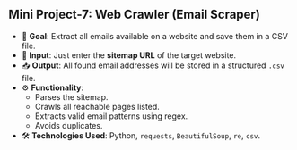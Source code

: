 ## Mini Project-7: Web Crawler (Email Scraper)

- 📌 **Goal**: Extract all emails available on a website and save them in a CSV file.
- 🔗 **Input**: Just enter the **sitemap URL** of the target website.
- 📥 **Output**: All found email addresses will be stored in a structured `.csv` file.
- ⚙️ **Functionality**:
  - Parses the sitemap.
  - Crawls all reachable pages listed.
  - Extracts valid email patterns using regex.
  - Avoids duplicates.
- 🛠️ **Technologies Used**: Python, `requests`, `BeautifulSoup`, `re`, `csv`.
